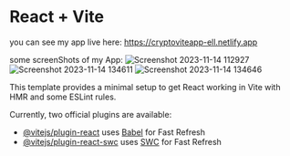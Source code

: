 # React + Vite

you can see my app live here:
https://cryptoviteapp-ell.netlify.app

some screenShots of my App:
![Screenshot 2023-11-14 112927](https://github.com/elaheys/crypto-app/assets/112415062/05c06681-6ea9-4338-b003-d06b7267d522)
![Screenshot 2023-11-14 134611](https://github.com/elaheys/crypto-app/assets/112415062/2f36795b-5fdc-450c-82bd-c54e13615be5)
![Screenshot 2023-11-14 134646](https://github.com/elaheys/crypto-app/assets/112415062/ec6fa909-c2b6-4ddf-a1d8-5ec130c010c3)

This template provides a minimal setup to get React working in Vite with HMR and some ESLint rules.

Currently, two official plugins are available:

- [@vitejs/plugin-react](https://github.com/vitejs/vite-plugin-react/blob/main/packages/plugin-react/README.md) uses [Babel](https://babeljs.io/) for Fast Refresh
- [@vitejs/plugin-react-swc](https://github.com/vitejs/vite-plugin-react-swc) uses [SWC](https://swc.rs/) for Fast Refresh
